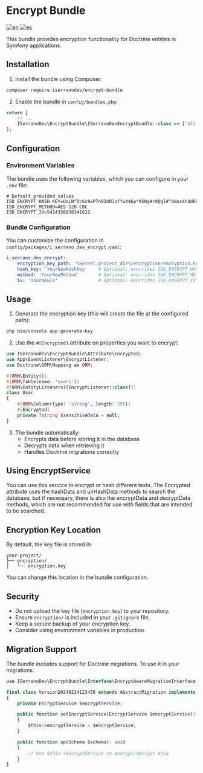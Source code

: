 # Encrypt Bundle
[![en](https://img.shields.io/badge/lang-en-red.svg)](https://github.com/ISerranoDev/Encrypt-Bundle/blob/main/README.en.md)
[![es](https://img.shields.io/badge/lang-es-yellow.svg)](https://github.com/ISerranoDev/Encrypt-Bundle/blob/main/README.md)

This bundle provides encryption functionality for Doctrine entities in Symfony applications.

## Installation

1. Install the bundle using Composer:
```bash
composer require iserranodev/encrypt-bundle
```

2. Enable the bundle in `config/bundles.php`:
```php
return [
    // ...
    ISerranoDev\EncryptBundle\ISerranoDevEncryptBundle::class => ['all' => true],
];
```

## Configuration

### Environment Variables

The bundle uses the following variables, which you can configure in your `.env` file:

```env
# Default provided values
ISD_ENCRYPT_HASH_KEY=UsLN^Dc6x9xP7n924NJoffw4$6p*9SNg#r0Qql#^bNusXh4dKU
ISD_ENCRYPT_METHOD=AES-128-CBC
ISD_ENCRYPT_IV=5414358938341622
```

### Bundle Configuration

You can customize the configuration in `config/packages/i_serrano_dev_encrypt.yaml`:

```yaml
i_serrano_dev_encrypt:
    encryption_key_path: '%kernel.project_dir%/encryption/encryption.key'  # Default path
    hash_key: 'YourNewHashKey'    # Optional: overrides ISD_ENCRYPT_HASH_KEY
    method: 'YourNewMethod'       # Optional: overrides ISD_ENCRYPT_METHOD
    iv: 'YourNewIV'               # Optional: overrides ISD_ENCRYPT_IV
```

## Usage

1. Generate the encryption key (this will create the file at the configured path):
```bash
php bin/console app:generate-key
```

2. Use the `#[Encrypted]` attribute on properties you want to encrypt:
```php
use ISerranoDev\EncryptBundle\Attribute\Encrypted;
use App\EventListener\EncryptListener;
use Doctrine\ORM\Mapping as ORM;

#[ORM\Entity()]
#[ORM\Table(name: 'users')]
#[ORM\EntityListeners([EncryptListener::class])]
class User
{
    #[ORM\Column(type: 'string', length: 255)]
    #[Encrypted]
    private ?string $sensitiveData = null;
}
```

3. The bundle automatically:
   - Encrypts data before storing it in the database
   - Decrypts data when retrieving it
   - Handles Doctrine migrations correctly

## Using EncryptService

You can use this service to encrypt or hash different texts.
The Encrypted attribute uses the hashData and unHashData methods to search the database, but if necessary, there is also the
encryptData and decryptData methods, which are not recommended for use with fields that are intended to be searched.

## Encryption Key Location

By default, the key file is stored in:
```
your-project/
├── encryption/
│   └── encryption.key
```

You can change this location in the bundle configuration.

## Security

- Do not upload the key file (`encryption.key`) to your repository.
- Ensure `encryption/` is included in your `.gitignore` file.
- Keep a secure backup of your encryption key.
- Consider using environment variables in production.

## Migration Support

The bundle includes support for Doctrine migrations. To use it in your migrations:

```php
use ISerranoDev\EncryptBundle\Interface\EncryptAwareMigrationInterface;

final class Version20240214123456 extends AbstractMigration implements EncryptAwareMigrationInterface
{
    private EncryptService $encryptService;

    public function setEncryptService(EncryptService $encryptService): void
    {
        $this->encryptService = $encryptService;
    }

    public function up(Schema $schema): void
    {
        // Use $this->encryptService to encrypt/decrypt data
    }
}
```

